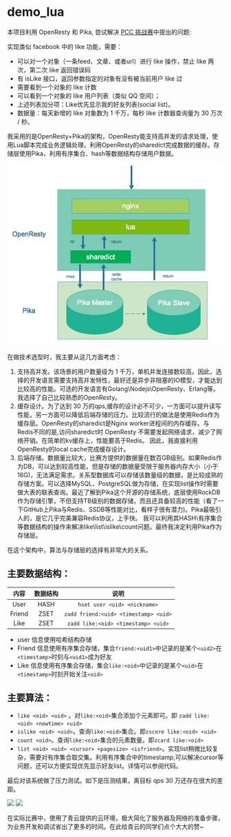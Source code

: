 # demo_lua

本项目利用 OpenResty 和 Pika, 尝试解决 [PCC 挑战赛](https://github.com/archnotes/PCC)中提出的问题:

实现类似 facebook 中的 like 功能，需要：

* 可以对一个对象（一条feed、文章、或者url）进行 like 操作，禁止 like 两次，第二次 like 返回错误码
* 有 isLike 接口，返回参数指定的对象有没有被当前用户 like 过
* 需要看到一个对象的 like 计数
* 可以看到一个对象的 like 用户列表（类似 QQ 空间）；
* 上述列表加分项：Like优先显示我的好友列表(social list)。
* 数据量：每天新增的 like 对象数为 1 千万，每秒 like 计数器查询量为 30 万次 / 秒。

我采用的是OpenResty+Pika的架构，OpenResty能支持高并发的请求处理，使用Lua脚本完成业务逻辑处理，利用OpenResty的sharedict完成数据的缓存。存储层使用Pika，利用有序集合、hash等数据结构存储用户数据。

![architecture](./images/architecture.png)

在做技术选型时，我主要从这几方面考虑：

1. 支持高并发。该场景的用户数量级为 1 千万，单机并发连接数较高。因此，选择的开发语言需要支持高并发特性，最好还是异步非阻塞的IO模型，才能达到比较高的性能。可选的开发语言有Golang\Nodejs\OpenResty、Erlang等。我选择了自己比较熟悉的OpenResty。
2. 缓存设计。为了达到 30 万的qps,缓存的设计必不可少，一方面可以提升读写性能，另一方面可以降低后端存储的压力。比较流行的做法是使用Redis作为缓存层。OpenResty的sharedict是Nginx worker进程间的内存缓存。与Redis不同的是,访问sharedict时 OpenResty 不需要发起网络请求，减少了网络开销。在简单的kv缓存上，性能要高于Redis。 因此，我直接利用OpenResty的local cache完成缓存设计。
3. 后端存储。数据量比较大，比赛方提供的数据量在数百GB级别。如果Redis作为DB，可以达到较高性能，但是存储的数据量受限于服务器内存大小（小于16G)，无法满足需求。关系型数据库可以存储该数量级的数据，是比较成熟的存储方案。可以选择MySQL、PostgreSQL做为存储，在实现list操作时需要做大表的联表查询。最近了解到Pika这个开源的存储系统，底层使用RockDB作为存储引擎，不但支持TB级别的数据存储，而且还具备较高的性能（看了一下GitHub上Pika与Redis、SSDB等性能对比，看样子很有潜力)。Pika最吸引人的，是它几乎完美兼容Redis协议，上手快。 我可以利用其HASH\有序集合等数据结构的操作来解决like\list\islike\count问题。最终我决定利用Pika作为存储层。

在这个架构中，算法与存储层的选择有非常大的关系。

## 主要数据结构：

|内容|数据结构|说明|
|:----:|:---:|:---:|
|User|HASH|```hset user <uid> <nickname>```|
|Friend|ZSET|```zadd friend:<uid> <timestamp> <uid>```|
|Like|ZSET|```zadd like:<oid> <timestamp> <uid>```|

* user 信息使用哈希结构存储
* Friend 信息使用有序集合存储，集合```friend:<uid1>```中记录的是某个```<uid2>```在```<timestamp>```时刻与```<uid1>```成为好友
* Like 信息使用有序集合存储，集合```like:<oid>```中记录的是某个```<uid>```在```<timestamp>```时刻开始关注```<oid>```

## 主要算法：

* ```like <oid> <uid>``` 。对```like:<oid>```集合添加个元素即可。即 ```zadd like:<oid> <nowtime> <uid>```
* ```islike <oid> <uid>```。查询```like:<oid>```集合。即```zscore like:<oid> <uid>```
* ```count <oid>```。查询```like:<oid>```集合的元素数量。即```zcard like:<oid>```
* ```list <oid> <uid> <cursor> <pagesize> <isfriend>```。实现list稍微比较复杂，需要对有序集合取交集。利用有序集合中的timestamp,可以解决cursor等问题，还可以方便实现优先显示好友list。详情可以参阅代码。

最后对该系统做了压力测试。如下是压测结果，离目标 qps 30 万还存在很大的差距。

![](./images/performance1.png)
![](./images/performance2.png)

在实际比赛中，使用了青云提供的云环境，极大简化了服务器及网络的准备步骤，为业务开发和调试省出了更多的时间。在此给青云的同学们点个大大的赞~